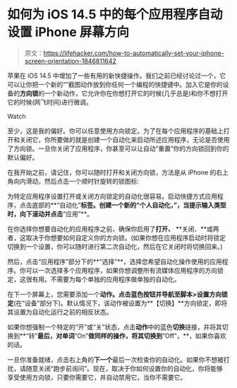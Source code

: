 # 如何为 iOS 14.5 中的每个应用程序自动设置 iPhone 屏幕方向

> 原文：<https://lifehacker.com/how-to-automatically-set-your-iphone-screen-orientation-1846811642>

苹果在 iOS 14.5 中增加了一些有用的新快捷操作。我们之前已经讨论过一个，它可以让你把一个新的“”截图动作放到你任何一个编程的快捷键中。加入它是你的设备的**方向锁**的一个新动作，它允许你在你想打开它的时候(几乎总是)和你不想打开它的时候(网飞时间)进行微调。

Watch

至少，这是我的偏好。你可以任意使用方向锁定。为了在每个应用程序的基础上打开和关闭它，你所要做的就是创建一个自动化来启动所述应用程序，无论是否使用了方向锁。一旦你关闭了应用程序，你甚至可以让自动“重置”你的方向锁回到你的默认偏好。

在我开始之前，请记住，你可以随时打开和关闭方向锁，方法是从 iPhone 的右上角向内滑动，然后点击一个顺时针旋转的锁图标:

为特定应用程序设置打开或关闭方向锁定的自动化很容易。启动快捷方式应用程序，点击底部的**“自动化”**标签。创建一个新的“**个人自动化，”**，当提示输入类型时，向下滚动并点击**“应用”**。

在你选择你想要自动化的应用程序之前，确保你启用了**打开、** **关闭、**或两者，这取决于你想要如何自定义你的方向锁。(如果你想在应用程序启动时将锁定切换到一个设置，你可以随时进行第二次自动化，然后在它关闭时将切换回来。)

然后，点击“应用程序”部分下的**“选择”**，选择您希望自动化操作使用的应用程序。你可以一次选择多个应用程序，如果你想调整所有流媒体应用程序的方向锁定，这很有用。不需要为每个单独的应用程序做单独的自动化。

在下一个屏幕上，您需要添加一个**动作。**点击蓝色按钮并导航至**脚本>设置方向锁定**(在“设备”部分下)。默认情况下，该动作被设置为**【切换】**方向锁定，即将其设置为自动化运行之前的相反状态。

如果你想强制一个特定的“开”或“关”状态，点击**动作**中的蓝色**切换**链接，并将其切换到**“转”**最后，对单词**“On”**做同样的操作，将其切换到**“Off”，**，如果你喜欢的话。

一旦你准备就绪，点击右上角的**下一个**最后一次检查你的自动化。如果你不想被打扰，请随意关闭“跑步前询问”。现在，取决于你如何设置你的自动化，你将能够 享受使用方向锁，只要你需要它，并自动禁用它，当你不需要它。